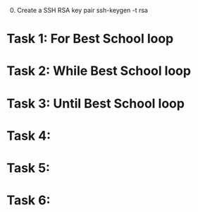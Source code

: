 0. Create a SSH RSA key pair
    ssh-keygen -t rsa
# Task 1: For Best School loop
# Task 2: While Best School loop
# Task 3: Until Best School loop
# Task 4:
# Task 5:
# Task 6:

    